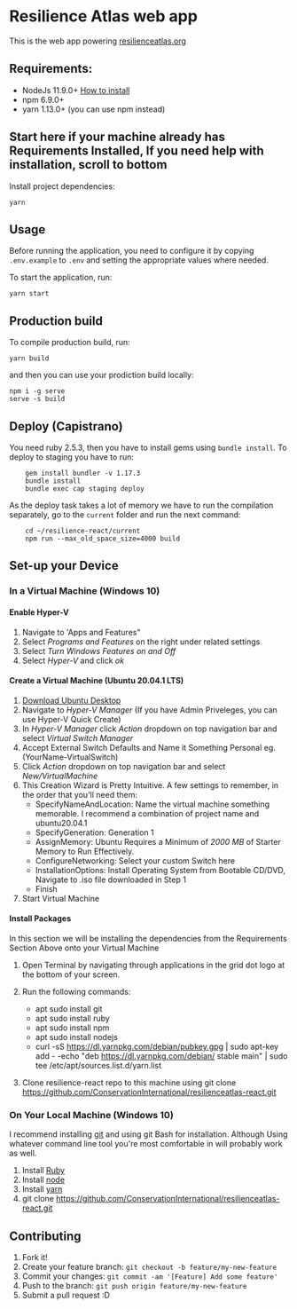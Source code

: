 # Resilience Atlas web app

This is the web app powering
[resilienceatlas.org](http://www.resilienceatlas.org)


## Requirements:

- NodeJs 11.9.0+ [How to install](https://nodejs.org/download/)
- npm 6.9.0+
- yarn 1.13.0+ (you can use npm instead)

## Start here if your machine already has Requirements Installed, If you need help with installation, scroll to bottom
Install project dependencies:

    yarn

## Usage

Before running the application, you need to configure it by copying `.env.example` to `.env` and setting the appropriate values where needed.

To start the application, run:

    yarn start

## Production build

To compile production build, run:

    yarn build

and then you can use your prodiction build locally:

    npm i -g serve
    serve -s build

## Deploy (Capistrano)

You need ruby 2.5.3, then you have to install gems using `bundle install`. To deploy to staging you have to run:

```
	gem install bundler -v 1.17.3
	bundle install
    bundle exec cap staging deploy
```

As the deploy task takes a lot of memory we have to run the compilation separately, go to the `current` folder and run the next command:

```
	cd ~/resilience-react/current
	npm run --max_old_space_size=4000 build
```
## Set-up your Device

### In a Virtual Machine (Windows 10)

#### Enable Hyper-V
1) Navigate to 'Apps and Features"
2) Select *Programs and Features* on the right under related settings
3) Select *Turn Windows Features on and Off*
4) Select *Hyper-V* and click *ok*

#### Create a Virtual Machine (Ubuntu 20.04.1 LTS)
1) [Download Ubuntu Desktop](https://ubuntu.com/download/desktop)
2) Navigate to *Hyper-V Manager* (If you have Admin Priveleges, you can use Hyper-V Quick Create)
3) In *Hyper-V Manager* click *Action* dropdown on top navigation bar and select *Virtual Switch Manager*
4) Accept External Switch Defaults and Name it Something Personal eg. (YourName-VirtualSwitch)
5) Click *Action* dropdown on top navigation bar and select *New/VirtualMachine*
6) This Creation Wizard is Pretty Intuitive. A few settings to remember, in the order that you'll need them:
	- SpecifyNameAndLocation: Name the virtual machine something memorable. I recommend a combination of project name and ubuntu20.04.1
	- SpecifyGeneration: Generation 1
	- AssignMemory: Ubuntu Requires a Minimum of *2000 MB* of Starter Memory to Run Effectively.
	- ConfigureNetworking: Select your custom Switch here
	- InstallationOptions: Install Operating System from Bootable CD/DVD, Navigate to .iso file downloaded in Step 1
	- Finish
7) Start Virtual Machine

#### Install Packages

In this section we will be installing the dependencies from the Requirements Section Above onto your Virtual Machine
1) Open Terminal by navigating through applications in the grid dot logo at the bottom of your screen.
2) Run the following commands:
	- apt sudo install git
	- apt sudo install ruby
	- apt sudo install npm
	- apt sudo install nodejs
	- curl -sS https://dl.yarnpkg.com/debian/pubkey.gpg | sudo apt-key add -
	-echo "deb https://dl.yarnpkg.com/debian/ stable main" | sudo tee /etc/apt/sources.list.d/yarn.list

3) Clone resilience-react repo to this machine using
  git clone https://github.com/ConservationInternational/resilienceatlas-react.git

### On Your Local Machine (Windows 10)

I recommend installing [git](https://git-scm.com/book/en/v2/Getting-Started-Installing-Git) and using git Bash for installation. Although Using whatever command line tool you're most comfortable in will probably work as well.

1) Install [Ruby](ruby-lang.org/en/documentation/installation)
2) Install [node](nodejs.org/en/download)
3) Install [yarn](classic.yarnpkg.com/en/docs/install/#windows-stable)
4) git clone https://github.com/ConservationInternational/resilienceatlas-react.git


## Contributing

1. Fork it!
2. Create your feature branch: `git checkout -b feature/my-new-feature`
3. Commit your changes: `git commit -am '[Feature] Add some feature'`
4. Push to the branch: `git push origin feature/my-new-feature`
5. Submit a pull request :D
